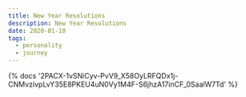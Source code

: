 ```yaml
---
title: New Year Resolutions
description: New Year Resolutions
date: 2020-01-10
tags:
  - personality
  - journey
---
```

<body style="margin:0">
{% docs '2PACX-1vSNiCyv-PvV9_X58OyLRFQDx1j-CNMvzivpLvY35E8PKEU4uN0Vy1M4F-S6jhzA17inCF_0SaalW7Td' %}
